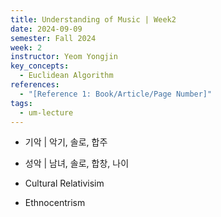 ```yaml
---
title: Understanding of Music | Week2
date: 2024-09-09
semester: Fall 2024
week: 2
instructor: Yeom Yongjin
key_concepts:
  - Euclidean Algorithm
references:
  - "[Reference 1: Book/Article/Page Number]"
tags:
  - um-lecture
---
```


- 기악 | 악기, 솔로, 합주
- 성악 | 남녀, 솔로, 합창, 나이

- Cultural Relativisim
- Ethnocentrism


